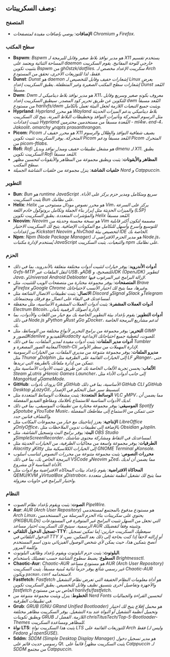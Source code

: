 ## وصف السكريبتات:

### المتصفح

- **الإضافات**: *يوصي بإضافات مفيدة لمتصفحات Chromium و Firefox.*

### سطح المكتب

- **Bspwm**: *Bspwm هو مدير نوافذ بلاط صغير وقابل للبرمجة لـ X11 يستخدم تقسيم المساحة الثنائية ويعتمد على daemon خارجي للوحة المفاتيح. يقوم السكريبت بتثبيت تكوين Bspwm من gh0stzk/dotfiles. سكريبت الإعداد مخصص لـ Arch فقط، لذا للتوزيعات الأخرى، تحقق من المستودع.*
- **Dunst**: *Dunst هو daemon إشعارات خفيف وقابل للتخصيص لـ Linux يعرض إشعارات سطح المكتب الصغيرة وغير المتطفلة. يطبق السكريبت إعداد Dunst المُعد مسبقاً.*
- **Dwm**: *Dwm هو مدير نوافذ بلاط ديناميكي لـ X11، معروف بكونه صغير وسريع وقابل للتكوين عن طريق تحرير كود المصدر. سيطبق السكريبت إعداد dwm المُعد مسبقاً من مستودع harilvfs/dwm ويثبت جميع التبعيات اللازمة لجعل البيئة تعمل بالكامل.*
- **Hyprland**: *Hyprland هو محرر Wayland بلاط ديناميكي يدعم الميزات الحديثة مثل الرسوم المتحركة وتأثيرات النوافذ وتخطيطات البلاط المرنة. يتيح لك السكريبت تثبيت إعدادات Hyprland المُعدة مسبقاً من مستخدمين محترمين - ml4w، end-4، Jakoolit، omarchy وnqpts prasanthrangan.*
- **Picom**: *Picom هو محرر خفيف لـ X11 يضيف شفافية النوافذ والظلال والرسوم المتحركة. يوفر السكريبت تثبيت تكوين Picom المُعد مسبقاً ودعم Picom المتحرك من picom-ftlabs.*
- **Rofi**: *Rofi هو مشغل تطبيقات خفيف ومبدل نوافذ وبديل dmenu لـ X11. يطبق السكريبت تكوين Rofi المُعد مسبقاً.*
- **المظاهر والأيقونات**: *يثبت ويطبق مجموعة من المظاهر والأيقونات لتحسين مظهر سطح المكتب.*
- **خلفيات الشاشة**: *ينزل مجموعة من خلفيات الشاشة الجميلة Nord و Catppuccin.*

### التطوير

- **Bun**: *Bun هو runtime JavaScript سريع ومتكامل ومدير حزم يركز على الأداء. يثبت السكريبت Bun على نظامك.*
- **Helix**: *Helix هو محرر نصوص مودال مستوحى من Vim، يركز على السرعة والميزات الحديثة مثل إبراز بناء الجملة وتكامل بروتوكول خادم اللغة (LSP) والمؤشرات المتعددة. يطبق السكريبت تكوين Helix المُعد مسبقاً.*
- **Neovim**: *Neovim هو نسخة محسنة وحديثة من Vim مصممة لتكون أكثر قابلية للتوسيع وأسرع وأسهل للتكامل مع المكونات الإضافية. يتيح لك السكريبت الاختيار بين إعدادات Kickstart Neovim و NvChad لتخصيص بيئة IDE الخاصة بك.*
- **Npm**: *Npm (Node Package Manager) هو مدير الحزم الافتراضي لـ Node.js، يُستخدم لإدارة مكتبات JavaScript والتبعيات. يثبت السكريبت npm على نظامك.*

### الحزم

- **أدوات الأندرويد**: *يوفر خيارات لتثبيت أدوات مختلفة متعلقة بالأندرويد، بما في ذلك Gvfs-MTP لنقل الملفات عبر USB، وADB للتصحيح، وJDK (OpenJDK) لتطوير Java، وUniversal Android Debloater لإزالة البرامج غير المرغوب فيها.*
- **المتصفحات**: *يوفر مجموعة مختارة من متصفحات الويب للتثبيت، مثل Brave وFirefox وGoogle Chrome وغيرها، مما يتيح لك اختيار الأنسب لاحتياجاتك.*
- **الاتصال**: *يثبت تطبيقات الاتصال الشائعة مثل Discord وSignal وSlack وTelegram لمساعدتك في البقاء على اتصال مع فرقك ومجتمعاتك.*
- **أدوات العملات المشفرة**: *يثبت أدوات العملات المشفرة الأساسية، مثل محفظة Electrum Bitcoin، لإدارة أصولك الرقمية بأمان.*
- **أدوات التطوير**: *يقوم بإعداد بيئة التطوير الخاصة بك مع خيار من اللغات والأدوات، بما في ذلك Node.js وPython وRust وGo وDocker، لدعم مشاريع البرمجة الخاصة بك.*
- **التحرير**: *يوفر مجموعة من برامج التحرير لأنواع مختلفة من الوسائط، مثل GIMP للصور وKdenlive للفيديو وAudacity للصوت، لتغطية جميع احتياجاتك الإبداعية.*
- **أدوات مدير الملفات**: *يثبت أدوات مفيدة لمدير الملفات، بما في ذلك Tumbler لمعاينة الصور المصغرة وTrash-Cli لإدارة المهملات من سطر الأوامر.*
- **مديرو الملفات**: *يوفر مجموعة متنوعة من مديري الملفات، من الخيارات الرسومية مثل Thunar وDolphin إلى الخيارات القائمة على الطرفية مثل LF وRanger، حتى تتمكن من إدارة ملفاتك بالطريقة التي تريدها.*
- **الألعاب**: *يحسن تجربة الألعاب الخاصة بك عن طريق تثبيت الأدوات الأساسية مثل Steam وLutris وHeroic Games Launcher، إلى جانب أدوات الأداء مثل MangoHud وGameMode.*
- **GitHub**: *يزودك بأدوات Git وGitHub الأساسية، بما في ذلك GitHub CLI وGitHub Desktop وLazyGit، لتبسيط سير عمل التحكم في الإصدار.*
- **الوسائط المتعددة**: *يثبت مشغلات الوسائط المتعددة مثل VLC وMPV، مما يضمن أن لديك الأدوات المناسبة للاستمتاع بأفلامك ومقاطع الفيديو المفضلة.*
- **الموسيقى**: *يوفر مجموعة مختارة من تطبيقات الموسيقى، بما في ذلك Spotify وSpotube وYouTube Music، حتى تتمكن من الاستماع إلى مقاطعك المفضلة واكتشاف فنانين جدد.*
- **الإنتاجية**: *يعزز إنتاجيتك مع خيار من مجموعات المكاتب مثل LibreOffice وOnlyOffice، بالإضافة إلى تطبيقات تدوين الملاحظات مثل Obsidian وJoplin.*
- **البث**: *يوفر برامج البث وتسجيل الشاشة، مثل OBS Studio وSimpleScreenRecorder، لمساعدتك في التقاط ومشاركة محتوى شاشتك.*
- **الطرفيات**: *يوفر مجموعة واسعة من محاكيات الطرفية، من الخيارات الحديثة مثل Alacritty وKitty إلى الخيارات الكلاسيكية مثل GNOME Terminal وKonsole.*
- **محررات النصوص**: *يثبت مجموعة متنوعة من محررات النصوص لتناسب أسلوب البرمجة الخاص بك، بما في ذلك VSCode وNeovim وZed، مما يضمن أن لديك الأداة المناسبة لأي مشروع.*
- **المحاكاة الافتراضية**: *يقوم بإعداد بيئات المحاكاة الافتراضية مع أدوات مثل QEMU/KVM وVirtualBox وDistrobox، مما يتيح لك تشغيل أنظمة تشغيل متعددة واختبار البرامج في حاويات معزولة.*

### النظام

- **الصوت**: *يثبت ويقوم بإعداد نظام الصوت PipeWire.*
- **Aur**: *AUR (Arch User Repository) هو مستودع مدفوع بالمجتمع لمستخدمي Arch Linux، يحتوي على سكريبتات بناء الحزم المرسلة من المستخدمين (PKGBUILDs) التي تجعل من السهل تثبيت البرامج غير المتوفرة في المستودعات الرسمية. سيتيح لك السكريبت اختيار مساعد AUR وتثبيته وفقاً لتفضيلك.*
- **تسجيل الدخول التلقائي-TTY**: *سيعطيك السكريبت خيارين: إما تمكين تسجيل الدخول التلقائي في TTY أو إزالته لاحقاً إذا كنت بحاجة إلى ذلك بعد التمكين. بس، لا أنصح بتمكين هذا، حيث يمكن لأي شخص الوصول الفيزيائي بدون اسم المستخدم وكلمة المرور.*
- **البلوتوث**: *يثبت حزم البلوتوث ويقوم بإعداد وظائف البلوتوث.*
- **السطوع**: *يضبط سطوع الشاشة حسب تفضيلك باستخدام Brightnessctl.*
- **Chaotic-Aur**: *Chaotic-AUR هو مستودع مساعد AUR (Arch User Repository) غير رسمي شائع يوفر حزماً ثنائية مُبنية مسبقاً. يثبت السكريبت Chaotic-AUR ويكون `pacman.conf` لاستخدامه.*
- **Fastfetch**: *Fastfetch هو أداة معلومات النظام الخفيفة التي تعرض نظام التشغيل والأجهزة وتفاصيل أخرى بتنسيق نظيف وقابل للتخصيص. يطبق السكريبت تكوين fastfetch الخاص بي من مستودع harilvfs/fastfetch.*
- **الخطوط**: *ينزل ويثبت مجموعة متنوعة من Nerd Fonts لتحسين القراءة والجماليات في تطبيقات الطرفية.*
- **Grub**: *GRUB (GNU GRand Unified Bootloader) هو محمل إقلاع يتيح لك اختيار وتحميل أنظمة التشغيل أو النواة عند بدء التشغيل. يوفر السكريبت مظاهر مختلفة ويطبق تكوينات GRUB اللازمة. الفضل لـ chrisTitusTech/Top-5-Bootloader-Themes للمظاهر ومساعدة السكريبت.*
- **نواة LTS**: *يثبت هذا السكريبت نواة LTS للتوزيعات القائمة على Arch فقط (وليس لـ Fedora أو openSUSE).*
- **Sddm**: *SDDM (Simple Desktop Display Manager) هو مدير تسجيل دخول رسومي حديث قائم على Qt. يثبت السكريبت مظهراً قائماً على Catppuccin لـ SDDM من مجتمع Catppuccin.*
